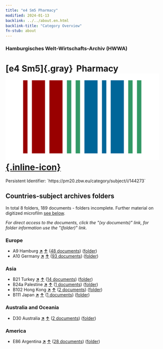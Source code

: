 ```yaml
---
title: "e4 Sm5 Pharmacy"
modified: 2024-01-13
backlink: ../../about.en.html
backlink-title: "Category Overview"
fn-stub: about
---
```


### Hamburgisches Welt-Wirtschafts-Archiv (HWWA)

# [e4 Sm5]{.gray}&#8201; Pharmacy &#160; [![Wikidata](/images/Wikidata-logo.svg "Wikidata"){.inline-icon}](http://www.wikidata.org/entity/Q104699290)

<div class="hint">Persistent Identifier: `https://pm20.zbw.eu/category/subject/i/144273`</div>







## Countries-subject archives folders







In total 8 folders, 189 documents - folders incomplete. Further material on digitized microfilm [see below](#filmsections).

_For direct access to the documents, click the "(xy documents)" link, for folder information use the "(folder)" link._



### Europe

- A9 Hamburg [**&nearr;**](../../../geo/i/140905/about.en.html "Hamburg (all folders)") [**&uarr;**](../../../geo/about.en.html#A9 "Country category system") (<a href="https://pm20.zbw.eu/iiifview/folder/sh/140905,144273" title="about: Hamburg : Pharmacy" target="_blank">48 documents</a>) ([folder](../../../../folder/sh/1409xx/140905/1442xx/144273/about.en.html))
- A10 Germany [**&nearr;**](../../../geo/i/126128/about.en.html "Germany (all folders)") [**&uarr;**](../../../geo/about.en.html#A10 "Country category system") (<a href="https://pm20.zbw.eu/iiifview/folder/sh/126128,144273" title="about: Germany : Pharmacy" target="_blank">93 documents</a>) ([folder](../../../../folder/sh/1261xx/126128/1442xx/144273/about.en.html))

### Asia

- B21 Turkey [**&nearr;**](../../../geo/i/141111/about.en.html "Turkey (all folders)") [**&uarr;**](../../../geo/about.en.html#B21 "Country category system") (<a href="https://pm20.zbw.eu/iiifview/folder/sh/141111,144273" title="about: Turkey : Pharmacy" target="_blank">14 documents</a>) ([folder](../../../../folder/sh/1411xx/141111/1442xx/144273/about.en.html))
- B24a Palestine [**&nearr;**](../../../geo/i/141115/about.en.html "Palestine (all folders)") [**&uarr;**](../../../geo/about.en.html#B24a "Country category system") (<a href="https://pm20.zbw.eu/iiifview/folder/sh/141115,144273" title="about: Palestine : Pharmacy" target="_blank">1 documents</a>) ([folder](../../../../folder/sh/1411xx/141115/1442xx/144273/about.en.html))
- B102 Hong Kong [**&nearr;**](../../../geo/i/141268/about.en.html "Hong Kong (all folders)") [**&uarr;**](../../../geo/about.en.html#B102 "Country category system") (<a href="https://pm20.zbw.eu/iiifview/folder/sh/141268,144273" title="about: Hong Kong : Pharmacy" target="_blank">2 documents</a>) ([folder](../../../../folder/sh/1412xx/141268/1442xx/144273/about.en.html))
- B111 Japan [**&nearr;**](../../../geo/i/141272/about.en.html "Japan (all folders)") [**&uarr;**](../../../geo/about.en.html#B111 "Country category system") (<a href="https://pm20.zbw.eu/iiifview/folder/sh/141272,144273" title="about: Japan : Pharmacy" target="_blank">1 documents</a>) ([folder](../../../../folder/sh/1412xx/141272/1442xx/144273/about.en.html))

### Australia and Oceania

- D30 Australia [**&nearr;**](../../../geo/i/141621/about.en.html "Australia (all folders)") [**&uarr;**](../../../geo/about.en.html#D30 "Country category system") (<a href="https://pm20.zbw.eu/iiifview/folder/sh/141621,144273" title="about: Australia : Pharmacy" target="_blank">2 documents</a>) ([folder](../../../../folder/sh/1416xx/141621/1442xx/144273/about.en.html))

### America

- E86 Argentina [**&nearr;**](../../../geo/i/141692/about.en.html "Argentina (all folders)") [**&uarr;**](../../../geo/about.en.html#E86 "Country category system") (<a href="https://pm20.zbw.eu/iiifview/folder/sh/141692,144273" title="about: Argentina : Pharmacy" target="_blank">28 documents</a>) ([folder](../../../../folder/sh/1416xx/141692/1442xx/144273/about.en.html))



<a id="filmsections" />













